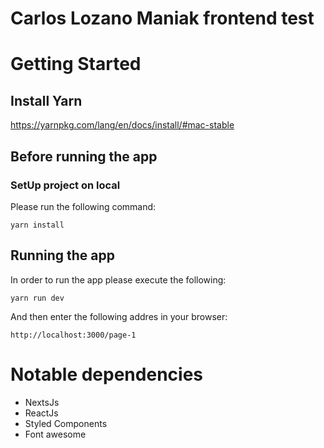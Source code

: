 # Carlos Lozano Maniak frontend test


# Getting Started

## Install Yarn

https://yarnpkg.com/lang/en/docs/install/#mac-stable

## Before running the app

### SetUp project on local
Please run the following command:
```
yarn install
```
## Running the app

In order to run the app please execute the following:
```
yarn run dev
```

And then enter the following addres in your browser:
```
http://localhost:3000/page-1
```

# Notable dependencies

* NextsJs
* ReactJs
* Styled Components
* Font awesome
